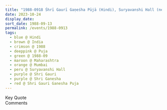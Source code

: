 ```yaml
---
title: "1988-0918 Śhrī Gaurī Gaṇeśha Pūjā (Hindi), Suryavanshi Hall (near Śhivajī Park), Dadar, Mumbai, Maharashtra, India"
date: 2023-10-24
display_date: 
sort_date: 1988-09-13
permalink: /events/1988-0913
tags:
  - blue @ Hindi
  - brown @ India
  - crimson @ 1988
  - deeppink @ Puja
  - green @ 1988-09
  - maroon @ Maharashtra
  - orange @ Mumbai
  - peru @ Suryavanshi Hall
  - purple @ Shri Gauri
  - purple @ Shri Ganesha
  - red @ Shri Gauri Ganesha Puja
---
```


<wave-list>
  <list-title color="green" width="75">Key Quote</list-title>
  <list-item color="BlanchedAlmond"  width="200"></list-item>
  <list-item color="Lavender"></list-item>
  <list-item color="BlanchedAlmond"></list-item>
</wave-list>

<br>

<wave-list>
  <list-title color="green" width="75">Comments</list-title>
  <list-item color="BlanchedAlmond"  width="200"></list-item>
  <list-item color="Lavender"></list-item>
  <list-item color="BlanchedAlmond"></list-item>
</wave-list>